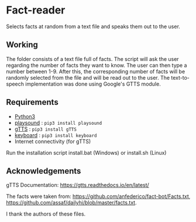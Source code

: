 # Fact-reader

Selects facts at random from a text file and speaks them out to the user.

## Working
The folder consists of a text file full of facts. The script will ask the user regarding the number of facts they want to know. The user can then type a number between 1-9.
After this, the corresponding number of facts will be randomly selected from the file and will be read out to the user. The text-to-speech implementation was done using Google's
GTTS module.

## Requirements
* [Python3](https://www.python.org/downloads/) 
* [playsound](https://pypi.org/project/playsound/) : `pip3 install playsound`
* [gTTS](https://pypi.org/project/gTTS/) :  `pip3 install gTTS`
* [keyboard](https://pypi.org/project/keyboard/) :  `pip3 install keyboard`
* Internet connectivity (for gTTS)

Run the installation script install.bat (Windows) or install.sh (Linux)

## Acknowledgements

gTTS Documentation: https://gtts.readthedocs.io/en/latest/

The facts were taken from: https://github.com/anfederico/fact-bot/Facts.txt, https://github.com/assaf/dailyhi/blob/master/facts.txt. 

I thank the authors of these files.
